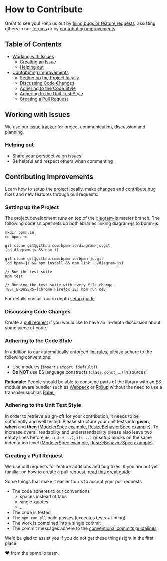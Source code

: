 # How to Contribute

Great to see you! Help us out by [filing bugs or feature requests](#working-with-issues), assisting others in our [forums](https://forum.bpmn.io/) or by [contributing improvements](#contributing-improvements).


## Table of Contents

* [Working with Issues](#working-with-issues)
    * [Creating an Issue](#creating-an-issue)
    * [Helping out](#helping-out)
* [Contributing Improvements](#contributing-improvements)
    * [Setting up the Project locally](#setting-up-the-project-locally)
    * [Discussing Code Changes](#discussing-code-changes)
    * [Adhering to the Code Style](#adhering-to-the-code-style)
    * [Adhering to the Unit Test Style](#adhering-to-the-unit-test-style)
    * [Creating a Pull Request](#creating-a-pull-request)


## Working with Issues

We use our [issue tracker](https://github.com/bpmn-io/bpmn-js/issues) for project communication, discussion and planning.


### Helping out

* Share your perspective on issues
* Be helpful and respect others when commenting


## Contributing Improvements

Learn how to setup the project locally, make changes and contribute bug fixes and new features through pull requests.

### Setting up the Project

The project development runs on top of the [diagram-js](https://github.com/bpmn-io/diagram-js) master branch. The following code snippet sets up both libraries linking diagram-js to bpmn-js.

```plain
mkdir bpmn.io
cd bpmn.io

git clone git@github.com:bpmn-io/diagram-js.git
(cd diagram-js && npm i)

git clone git@github.com:bpmn-io/bpmn-js.git
(cd bpmn-js && npm install && npm link ../diagram-js)

// Run the test suite
npm test

// Running the test suite with every file change
TEST_BROWSERS=(Chrome|Firefox|IE) npm run dev
```

For details consult our in depth [setup guide](https://github.com/bpmn-io/bpmn-js/blob/master/docs/project/SETUP.md).


### Discussing Code Changes

Create a [pull request](#creating-a-pull-request) if you would like to have an in-depth discussion about some piece of code.


### Adhering to the Code Style

In addition to our automatically enforced [lint rules](https://github.com/bpmn-io/eslint-plugin-bpmn-io), please adhere to the following conventions:

* Use modules (`import` / `export (default)`)
* __Do NOT__ use ES language constructs (`class`, `const`, ...) in sources

__Rationale:__ People should be able to consume parts of the library with an ES module aware bundler such as [Webpack](https://webpack.js.org/) or [Rollup](https://rollupjs.org) without the need to use a transpiler such as [Babel](https://babeljs.io/).

### Adhering to the Unit Test Style

In order to retrieve a sign-off for your contribution, it needs to be sufficiently and well tested. Please structure your unit tests into **given**, **when** and **then** ([ModelerSpec example](https://github.com/bpmn-io/bpmn-js/blob/develop/test/spec/ModelerSpec.js#L116), [ResizeBehaviorSpec example](https://github.com/bpmn-io/bpmn-js/blob/develop/test/spec/features/modeling/behavior/ResizeBehaviorSpec.js#L38)). To increase overall readability and understandability please also leave two empty lines before `describe(...)`, `it(...)` or *setup* blocks on the same indentation level ([ModelerSpec example](https://github.com/bpmn-io/bpmn-js/blob/develop/test/spec/ModelerSpec.js#L49), [ResizeBehaviorSpec example](https://github.com/bpmn-io/bpmn-js/blob/develop/test/spec/features/modeling/behavior/ResizeBehaviorSpec.js#L36)).

### Creating a Pull Request

We use pull requests for feature additions and bug fixes. If you are not yet familiar on how to create a pull request, [read this great guide](https://gun.io/blog/how-to-github-fork-branch-and-pull-request).

Some things that make it easier for us to accept your pull requests

* The code adheres to our conventions
    * spaces instead of tabs
    * single-quotes
    * ...
* The code is tested
* The `npm run all` build passes (executes tests + linting)
* The work is combined into a single commit
* The commit messages adhere to the [conventional commits guidelines](https://www.conventionalcommits.org)


We'd be glad to assist you if you do not get these things right in the first place.


:heart: from the bpmn.io team.

